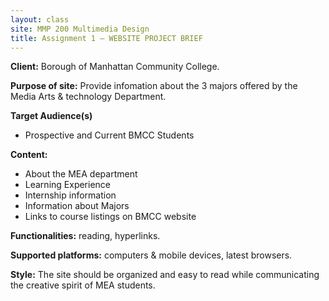 ```yaml
---
layout: class
site: MMP 200 Multimedia Design
title: Assignment 1 – WEBSITE PROJECT BRIEF
---
```


**Client:** Borough of Manhattan Community College.

**Purpose of site:** Provide infomation about the 3 majors offered by the Media Arts & technology Department.

**Target Audience(s)**
- Prospective and Current BMCC Students

**Content:**
- About the MEA department
- Learning Experience
- Internship information
- Information about Majors
- Links to course listings on BMCC website

**Functionalities:** reading, hyperlinks.

**Supported platforms:** computers & mobile devices, latest browsers.

**Style:** The site should be organized and easy to read while communicating the creative spirit of MEA students. 

